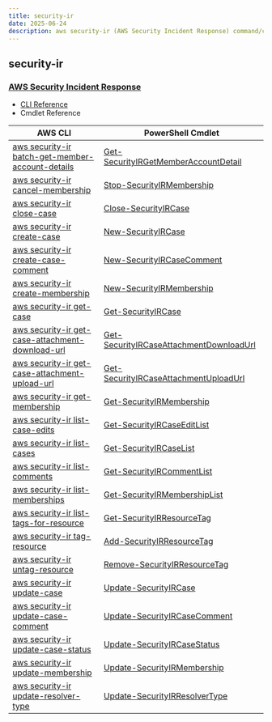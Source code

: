 ```yaml
---
title: security-ir
date: 2025-06-24
description: aws security-ir (AWS Security Incident Response) command/cmdlet list.
---
```


## security-ir

### [AWS Security Incident Response](https://aws.amazon.com/solutions/cloud-foundations/capabilities/security-incident-response/)

* [CLI Reference](https://awscli.amazonaws.com/v2/documentation/api/latest/reference/security-ir/index.html)
* Cmdlet Reference

|AWS CLI|PowerShell Cmdlet|
|----|----|
|[aws security-ir batch-get-member-account-details](https://awscli.amazonaws.com/v2/documentation/api/latest/reference/security-ir/batch-get-member-account-details.html)|[Get-SecurityIRGetMemberAccountDetail](https://docs.aws.amazon.com/powershell/latest/reference/items/Get-SecurityIRGetMemberAccountDetail.html)|
|[aws security-ir cancel-membership](https://awscli.amazonaws.com/v2/documentation/api/latest/reference/security-ir/cancel-membership.html)|[Stop-SecurityIRMembership](https://docs.aws.amazon.com/powershell/latest/reference/items/Stop-SecurityIRMembership.html)|
|[aws security-ir close-case](https://awscli.amazonaws.com/v2/documentation/api/latest/reference/security-ir/close-case.html)|[Close-SecurityIRCase](https://docs.aws.amazon.com/powershell/latest/reference/items/Close-SecurityIRCase.html)|
|[aws security-ir create-case](https://awscli.amazonaws.com/v2/documentation/api/latest/reference/security-ir/create-case.html)|[New-SecurityIRCase](https://docs.aws.amazon.com/powershell/latest/reference/items/New-SecurityIRCase.html)|
|[aws security-ir create-case-comment](https://awscli.amazonaws.com/v2/documentation/api/latest/reference/security-ir/create-case-comment.html)|[New-SecurityIRCaseComment](https://docs.aws.amazon.com/powershell/latest/reference/items/New-SecurityIRCaseComment.html)|
|[aws security-ir create-membership](https://awscli.amazonaws.com/v2/documentation/api/latest/reference/security-ir/create-membership.html)|[New-SecurityIRMembership](https://docs.aws.amazon.com/powershell/latest/reference/items/New-SecurityIRMembership.html)|
|[aws security-ir get-case](https://awscli.amazonaws.com/v2/documentation/api/latest/reference/security-ir/get-case.html)|[Get-SecurityIRCase](https://docs.aws.amazon.com/powershell/latest/reference/items/Get-SecurityIRCase.html)|
|[aws security-ir get-case-attachment-download-url](https://awscli.amazonaws.com/v2/documentation/api/latest/reference/security-ir/get-case-attachment-download-url.html)|[Get-SecurityIRCaseAttachmentDownloadUrl](https://docs.aws.amazon.com/powershell/latest/reference/items/Get-SecurityIRCaseAttachmentDownloadUrl.html)|
|[aws security-ir get-case-attachment-upload-url](https://awscli.amazonaws.com/v2/documentation/api/latest/reference/security-ir/get-case-attachment-upload-url.html)|[Get-SecurityIRCaseAttachmentUploadUrl](https://docs.aws.amazon.com/powershell/latest/reference/items/Get-SecurityIRCaseAttachmentUploadUrl.html)|
|[aws security-ir get-membership](https://awscli.amazonaws.com/v2/documentation/api/latest/reference/security-ir/get-membership.html)|[Get-SecurityIRMembership](https://docs.aws.amazon.com/powershell/latest/reference/items/Get-SecurityIRMembership.html)|
|[aws security-ir list-case-edits](https://awscli.amazonaws.com/v2/documentation/api/latest/reference/security-ir/list-case-edits.html)|[Get-SecurityIRCaseEditList](https://docs.aws.amazon.com/powershell/latest/reference/items/Get-SecurityIRCaseEditList.html)|
|[aws security-ir list-cases](https://awscli.amazonaws.com/v2/documentation/api/latest/reference/security-ir/list-cases.html)|[Get-SecurityIRCaseList](https://docs.aws.amazon.com/powershell/latest/reference/items/Get-SecurityIRCaseList.html)|
|[aws security-ir list-comments](https://awscli.amazonaws.com/v2/documentation/api/latest/reference/security-ir/list-comments.html)|[Get-SecurityIRCommentList](https://docs.aws.amazon.com/powershell/latest/reference/items/Get-SecurityIRCommentList.html)|
|[aws security-ir list-memberships](https://awscli.amazonaws.com/v2/documentation/api/latest/reference/security-ir/list-memberships.html)|[Get-SecurityIRMembershipList](https://docs.aws.amazon.com/powershell/latest/reference/items/Get-SecurityIRMembershipList.html)|
|[aws security-ir list-tags-for-resource](https://awscli.amazonaws.com/v2/documentation/api/latest/reference/security-ir/list-tags-for-resource.html)|[Get-SecurityIRResourceTag](https://docs.aws.amazon.com/powershell/latest/reference/items/Get-SecurityIRResourceTag.html)|
|[aws security-ir tag-resource](https://awscli.amazonaws.com/v2/documentation/api/latest/reference/security-ir/tag-resource.html)|[Add-SecurityIRResourceTag](https://docs.aws.amazon.com/powershell/latest/reference/items/Add-SecurityIRResourceTag.html)|
|[aws security-ir untag-resource](https://awscli.amazonaws.com/v2/documentation/api/latest/reference/security-ir/untag-resource.html)|[Remove-SecurityIRResourceTag](https://docs.aws.amazon.com/powershell/latest/reference/items/Remove-SecurityIRResourceTag.html)|
|[aws security-ir update-case](https://awscli.amazonaws.com/v2/documentation/api/latest/reference/security-ir/update-case.html)|[Update-SecurityIRCase](https://docs.aws.amazon.com/powershell/latest/reference/items/Update-SecurityIRCase.html)|
|[aws security-ir update-case-comment](https://awscli.amazonaws.com/v2/documentation/api/latest/reference/security-ir/update-case-comment.html)|[Update-SecurityIRCaseComment](https://docs.aws.amazon.com/powershell/latest/reference/items/Update-SecurityIRCaseComment.html)|
|[aws security-ir update-case-status](https://awscli.amazonaws.com/v2/documentation/api/latest/reference/security-ir/update-case-status.html)|[Update-SecurityIRCaseStatus](https://docs.aws.amazon.com/powershell/latest/reference/items/Update-SecurityIRCaseStatus.html)|
|[aws security-ir update-membership](https://awscli.amazonaws.com/v2/documentation/api/latest/reference/security-ir/update-membership.html)|[Update-SecurityIRMembership](https://docs.aws.amazon.com/powershell/latest/reference/items/Update-SecurityIRMembership.html)|
|[aws security-ir update-resolver-type](https://awscli.amazonaws.com/v2/documentation/api/latest/reference/security-ir/update-resolver-type.html)|[Update-SecurityIRResolverType](https://docs.aws.amazon.com/powershell/latest/reference/items/Update-SecurityIRResolverType.html)|

